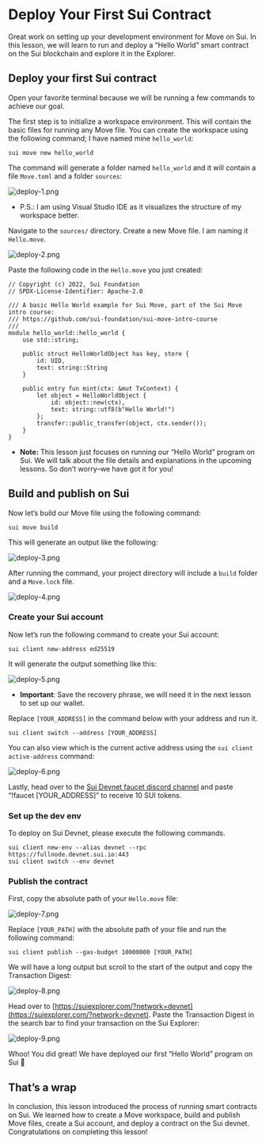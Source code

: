 # Deploy Your First Sui Contract

Great work on setting up your development environment for Move on Sui. In this lesson, we will learn to run and deploy a “Hello World” smart contract on the Sui blockchain and explore it in the Explorer.

## Deploy your first Sui contract

Open your favorite terminal because we will be running a few commands to achieve our goal.

The first step is to initialize a workspace environment. This will contain the basic files for running any Move file. You can create the workspace using the following command; I have named mine `hello_world`:

```
sui move new hello_world
```

The command will generate a folder named `hello_world` and it will contain a file `Move.toml` and a folder `sources`:

![deploy-1.png](https://github.com/0xmetaschool/Learning-Projects/blob/main/assests_for_all/assets_for_sui_c2/Deploy%20Your%20First%20Sui%20Contract/deploy-1.png?raw=true)

- P.S.: I am using Visual Studio IDE as it visualizes the structure of my workspace better.

Navigate to the `sources/` directory. Create a new Move file. I am naming it `Hello.move`.

![deploy-2.png](https://github.com/0xmetaschool/Learning-Projects/blob/main/assests_for_all/assets_for_sui_c2/Deploy%20Your%20First%20Sui%20Contract/deploy-2.png?raw=true)

Paste the following code in the `Hello.move` you just created:

```
// Copyright (c) 2022, Sui Foundation
// SPDX-License-Identifier: Apache-2.0

/// A basic Hello World example for Sui Move, part of the Sui Move intro course:
/// https://github.com/sui-foundation/sui-move-intro-course
///
module hello_world::hello_world {
    use std::string;

    public struct HelloWorldObject has key, store {
        id: UID,
        text: string::String
    }

    public entry fun mint(ctx: &mut TxContext) {
        let object = HelloWorldObject {
            id: object::new(ctx),
            text: string::utf8(b"Hello World!")
        };
        transfer::public_transfer(object, ctx.sender());
    }
}
```

- **Note:** This lesson just focuses on running our “Hello World” program on Sui. We will talk about the file details and explanations in the upcoming lessons. So don’t worry–we have got it for you!

## Build and publish on Sui

Now let’s build our Move file using the following command:

```
sui move build
```

This will generate an output like the following:

![deploy-3.png](https://github.com/0xmetaschool/Learning-Projects/blob/main/assests_for_all/assets_for_sui_c2/Deploy%20Your%20First%20Sui%20Contract/deploy-3.png?raw=true)

After running the command, your project directory will include a `build` folder and a `Move.lock` file.

![deploy-4.png](https://github.com/0xmetaschool/Learning-Projects/blob/main/assests_for_all/assets_for_sui_c2/Deploy%20Your%20First%20Sui%20Contract/deploy-4.png?raw=true)

### Create your Sui account

Now let’s run the following command to create your Sui account:

```
sui client new-address ed25519
```

It will generate the output something like this:

![deploy-5.png](https://github.com/0xmetaschool/Learning-Projects/blob/main/assests_for_all/assets_for_sui_c2/Deploy%20Your%20First%20Sui%20Contract/deploy-5.png?raw=true)

- **Important**: Save the recovery phrase, we will need it in the next lesson to set up our wallet.

Replace `[YOUR_ADDRESS]` in the command below with your address and run it.

```
sui client switch --address [YOUR_ADDRESS]
```

You can also view which is the current active address using the `sui client active-address` command:

![deploy-6.png](https://github.com/0xmetaschool/Learning-Projects/blob/main/assests_for_all/assets_for_sui_c2/Deploy%20Your%20First%20Sui%20Contract/deploy-6.png?raw=true)

Lastly, head over to the [Sui Devnet faucet discord channel](https://discord.com/channels/916379725201563759/971488439931392130) and paste “!faucet [YOUR_ADDRESS]” to receive 10 SUI tokens.

### Set up the dev env

To deploy on Sui Devnet, please execute the following commands.

```
sui client new-env --alias devnet --rpc https://fullnode.devnet.sui.io:443
sui client switch --env devnet
```

### Publish the contract

First, copy the absolute path of your `Hello.move` file:

![deploy-7.png](https://github.com/0xmetaschool/Learning-Projects/blob/main/assests_for_all/assets_for_sui_c2/Deploy%20Your%20First%20Sui%20Contract/deploy-7.png?raw=true)

Replace `[YOUR_PATH]` with the absolute path of your file and run the following command:

```
sui client publish --gas-budget 10000000 [YOUR_PATH]
```

We will have a long output but scroll to the start of the output and copy the Transaction Digest:

![deploy-8.png](https://github.com/0xmetaschool/Learning-Projects/blob/main/assests_for_all/assets_for_sui_c2/Deploy%20Your%20First%20Sui%20Contract/deploy-8.png?raw=true)

Head over to [https://suiexplorer.com/?network=devnet](https://suiexplorer.com/?network=devnet). Paste the Transaction Digest in the search bar to find your transaction on the Sui Explorer:

![deploy-9.png](https://github.com/0xmetaschool/Learning-Projects/blob/main/assests_for_all/assets_for_sui_c2/Deploy%20Your%20First%20Sui%20Contract/deploy-9.png?raw=true)

Whoo! You did great! We have deployed our first “Hello World” program on Sui 🎉

## That’s a wrap

In conclusion, this lesson introduced the process of running smart contracts on Sui. We learned how to create a Move workspace, build and publish Move files, create a Sui account, and deploy a contract on the Sui devnet. Congratulations on completing this lesson!
